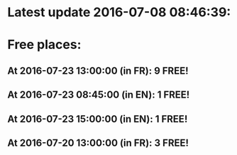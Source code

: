 # Latest update 2016-07-08 08:46:39:
# Free places:
## At 2016-07-23 13:00:00 (in FR): 9 FREE!
## At 2016-07-23 08:45:00 (in EN): 1 FREE!
## At 2016-07-23 15:00:00 (in EN): 1 FREE!
## At 2016-07-20 13:00:00 (in FR): 3 FREE!
